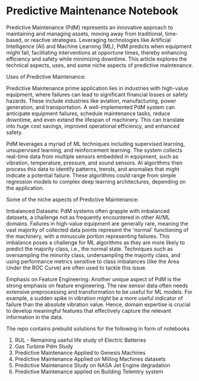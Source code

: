 # Predictive Maintenance Notebook 

Predictive Maintenance (PdM) represents an innovative approach to maintaining and managing assets, moving away from traditional, time-based, or reactive strategies. Leveraging technologies like Artificial Intelligence (AI) and Machine Learning (ML), PdM predicts when equipment might fail, facilitating interventions at opportune times, thereby enhancing efficiency and safety while minimizing downtime. This article explores the technical aspects, uses, and some niche aspects of predictive maintenance.

Uses of Predictive Maintenance:

Predictive Maintenance prime application lies in industries with high-value equipment, where failures can lead to significant financial losses or safety hazards. These include industries like aviation, manufacturing, power generation, and transportation. A well-implemented PdM system can anticipate equipment failures, schedule maintenance tasks, reduce downtime, and even extend the lifespan of machinery. This can translate into huge cost savings, improved operational efficiency, and enhanced safety.


PdM leverages a myriad of ML techniques including supervised learning, unsupervised learning, and reinforcement learning. The system collects real-time data from multiple sensors embedded in equipment, such as vibration, temperature, pressure, and sound sensors. AI algorithms then process this data to identify patterns, trends, and anomalies that might indicate a potential failure. These algorithms could range from simple regression models to complex deep learning architectures, depending on the application.

Some of the niche aspects of Predictive Maintenance:

Imbalanced Datasets: PdM systems often grapple with imbalanced datasets, a challenge not as frequently encountered in other AI/ML domains. Failures in high-value equipment are generally rare, meaning the vast majority of collected data points represent the 'normal' functioning of the machinery, with a minuscule portion representing failures. This imbalance poses a challenge for ML algorithms as they are more likely to predict the majority class, i.e., the normal state. Techniques such as oversampling the minority class, undersampling the majority class, and using performance metrics sensitive to class imbalances (like the Area Under the ROC Curve) are often used to tackle this issue.

Emphasis on Feature Engineering: Another unique aspect of PdM is the strong emphasis on feature engineering. The raw sensor data often needs extensive preprocessing and transformation to be useful for ML models. For example, a sudden spike in vibration might be a more useful indicator of failure than the absolute vibration value. Hence, domain expertise is crucial to develop meaningful features that effectively capture the relevant information in the data.

The repo contains prebuild solutions for the following in form of notebooks 

1. RUL - Remaining useful life study of Electric Batteries
2. Gas Turbine Pdm Study
3. Predictive Maintenance Applied to Genesis Machines
4. Predictive Maintenance Applied on Milling Machines datasets
5. Predictive Maintenance Study on NASA Jet Engine degradation
6. Predictive Maintenance applied on Building Telemtry system
